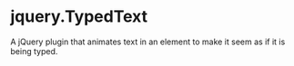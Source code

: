 # jquery.TypedText
A jQuery plugin that animates text in an element to make it seem as if it is being typed.
